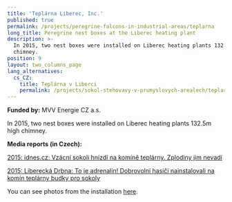 ```yaml
---
title: 'Teplárna Liberec, Inc.'
published: true
permalink: /projects/peregrine-falcons-in-industrial-areas/teplarna
long_title: Peregrine nest boxes at the Liberec heating plant
description: >-
  In 2015, two nest boxes were installed on Liberec heating plants 132.5m high
  chimney.
position: 9
layout: two_columns_page
lang_alternatives:
  cs_CZ:
    title: Teplárna v Liberci
    permalink: /projects/sokol-stehovavy-v-prumyslovych-arealech/teplarna-liberec
---
```

**Funded by:** MVV Energie CZ a.s.

In 2015, two nest boxes were installed on Liberec heating plants 132.5m high chimney.

**Media reports (in Czech):**

[2015: idnes.cz: Vzácní sokoli hnízdí na komíně teplárny. Zplodiny jim nevadí](https://www.idnes.cz/liberec/zpravy/sokoli-hnizdi-na-komine-liberecke-teplarny.A150401_083721_liberec-zpravy_tm)

[2015: Liberecká Drbna: To je adrenalin! Dobrovolní hasiči nainstalovali na komín teplárny budky pro sokoly](https://m.libereckadrbna.cz/kauzy-a-temata/to-je-adrenalin-dobrovolni-hasici-nainstalovali-na-komin-teplarny-budky-pro-sokoly.html)

You can see photos from the installation [here](http://www.mediafoto.cz/instalace-budky-pro-sokoly-na-komin-liberecke-teplarny/).
